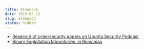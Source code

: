 ```yaml
---
title: Almanach
date: 2023-05-12
slug: almanach
status: hidden
---
```

- [Research of cybersecurity papers on Ubuntu Security Podcast](./ubuntu-security-podcast)
- [Binary Exploitation laboratories, in Romanian](https://binexplabs.iosifache.me)
